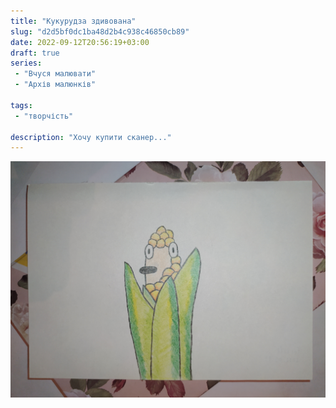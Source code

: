 ```yaml
---
title: "Кукурудза здивована"
slug: "d2d5bf0dc1ba48d2b4c938c46850cb89"
date: 2022-09-12T20:56:19+03:00
draft: true
series:
 - "Вчуся малювати"
 - "Архів малюнків"
 
tags:
 - "творчість"
 
description: "Хочу купити сканер..."
---
```


![Малюнок](art.jpeg)
